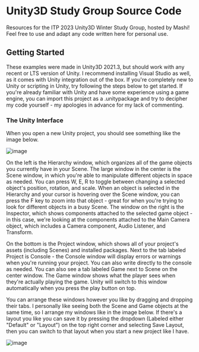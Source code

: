 # Unity3D Study Group Source Code
Resources for the ITP 2023 Unity3D Winter Study Group, hosted by Mashi! Feel free to use and adapt any code written here for personal use.

## Getting Started
These examples were made in Unity3D 2021.3, but should work with any recent or LTS version of Unity. I recommend installing Visual Studio as well, as it comes with Unity integration out of the box. If you're completely new to Unity or scripting in Unity, try following the steps below to get started. If you're already familiar with Unity and have some experience using a game engine, you can import this project as a .unitypackage and try to decipher my code yourself - my apologies in advance for my lack of commenting.

### The Unity Interface
When you open a new Unity project, you should see something like the image below. 

![image](https://user-images.githubusercontent.com/43973044/211072560-bcc153e1-73e7-436d-b1c1-3667f660fe94.png)

On the left is the Hierarchy window, which organizes all of the game objects you currently have in your Scene. The large window in the center is the Scene window, in which you're able to manipulate different objects in space as needed. You can press W, E, R to toggle between changing a selected object's position, rotation, and scale. When an object is selected in the Hierarchy and your cursor is hovering over the Scene window, you can press the F key to zoom into that object - great for when you're trying to look for different objects in a busy Scene. The window on the right is the Inspector, which shows components attached to the selected game object - in this case, we're looking at the components attached to the Main Camera object, which includes a Camera component, Audio Listener, and Transform. 

On the bottom is the Project window, which shows all of your project's assets (including Scenes) and installed packages. Next to the tab labeled Project is Console - the Console window will display errors or warnings when you're running your project. You can also write directly to the console as needed. You can also see a tab labeled Game next to Scene on the center window. The Game window shows what the player sees when they're actually playing the game. Unity will switch to this window automatically when you press the play button on top. 

You can arrange these windows however you like by dragging and dropping their tabs. I personally like seeing both the Scene and Game objects at the same time, so I arrange my windows like in the image below. If there's a layout you like you can save it by pressing the dropdown (Labeled either "Default" or "Layout") on the top right corner and selecting Save Layout, then you can switch to that layout when you start a new project like I have.   

![image](https://user-images.githubusercontent.com/43973044/211072620-a3b5e8b3-a71c-49f8-aaa5-009731d1614d.png)

